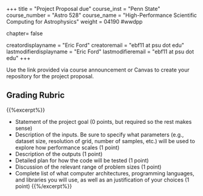 +++
title = "Project Proposal due"
course_inst = "Penn State"
course_number = "Astro 528"
course_name = "High-Performance Scientific Computing for Astrophysics"
weight = 04190  #wwdpp

chapter= false

creatordisplayname = "Eric Ford"
creatoremail = "ebf11 at psu dot edu"
lastmodifierdisplayname = "Eric Ford"
lastmodifieremail = "ebf11 at psu dot edu"
+++

Use the link provided via course announcement or Canvas to create your repository for the project proposal.

## Grading Rubric
{{%excerpt%}}
- Statement of the project goal (0 points, but required so the rest makes sense)
- Description of the inputs.  Be sure to specify what parameters (e.g., dataset size, resolution of grid, number of samples, etc.) will be used to explore how performance scales (1 point)
- Description of the outputs (1 point)
- Detailed plan for how the code will be tested (1 point)
- Discussion of the relevant range of problem sizes (1 point)
- Complete list of what computer architectures, programming languages, and libraries you will use, as well as an justification of your choices (1 point)
{{%/excerpt%}}
